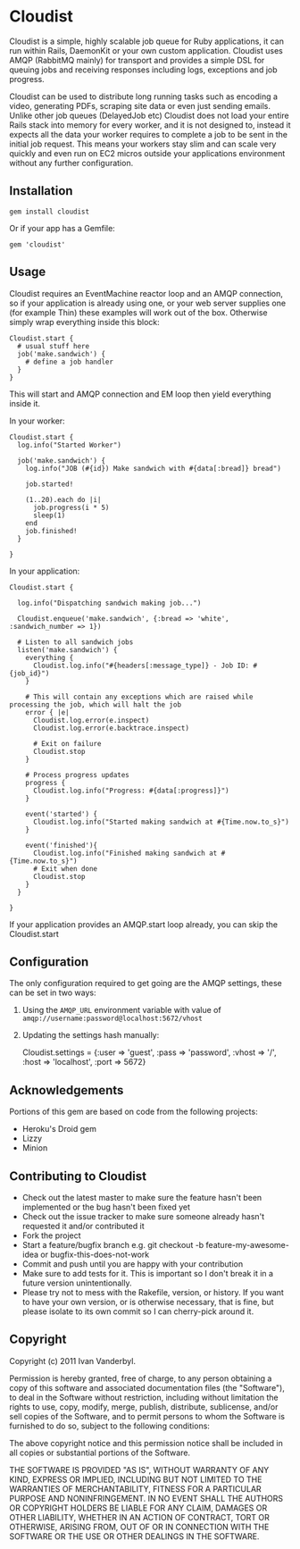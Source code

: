 Cloudist
========

Cloudist is a simple, highly scalable job queue for Ruby applications, it can run within Rails, DaemonKit or your own custom application. Cloudist uses AMQP (RabbitMQ mainly) for transport and provides a simple DSL for queuing jobs and receiving responses including logs, exceptions and job progress.

Cloudist can be used to distribute long running tasks such as encoding a video, generating PDFs, scraping site data
or even just sending emails. Unlike other job queues (DelayedJob etc) Cloudist does not load your entire Rails stack into memory for every worker, and it is not designed to, instead it expects all the data your worker requires to complete a job to be sent in the initial job request. This means your workers stay slim and can scale very quickly and even run on EC2 micros outside your applications environment without any further configuration.

Installation
------------

    gem install cloudist

Or if your app has a Gemfile:
    
    gem 'cloudist'

Usage
-----

Cloudist requires an EventMachine reactor loop and an AMQP connection, so if your application is already using one, or your web server supplies one (for example Thin) these examples will work out of the box. Otherwise simply wrap everything inside this block:
    
    Cloudist.start {
      # usual stuff here
      job('make.sandwich') {
        # define a job handler
      }
    }
    
This will start and AMQP connection and EM loop then yield everything inside it.

In your worker:

    Cloudist.start {
      log.info("Started Worker")

      job('make.sandwich') {
        log.info("JOB (#{id}) Make sandwich with #{data[:bread]} bread")

        job.started!

        (1..20).each do |i|
          job.progress(i * 5)
          sleep(1)
        end
        job.finished!
      }

    }
    
In your application:
    
    Cloudist.start {

      log.info("Dispatching sandwich making job...")
      
      Cloudist.enqueue('make.sandwich', {:bread => 'white', :sandwich_number => 1})

      # Listen to all sandwich jobs
      listen('make.sandwich') {
        everything {
          Cloudist.log.info("#{headers[:message_type]} - Job ID: #{job_id}")
        }
        
        # This will contain any exceptions which are raised while processing the job, which will halt the job
        error { |e|
          Cloudist.log.error(e.inspect)
          Cloudist.log.error(e.backtrace.inspect)
          
          # Exit on failure
          Cloudist.stop
        }
        
        # Process progress updates
        progress {
          Cloudist.log.info("Progress: #{data[:progress]}")
        }
        
        event('started') {
          Cloudist.log.info("Started making sandwich at #{Time.now.to_s}")
        }

        event('finished'){
          Cloudist.log.info("Finished making sandwich at #{Time.now.to_s}")
          # Exit when done
          Cloudist.stop
        }
      }

    }
    

If your application provides an AMQP.start loop already, you can skip the Cloudist.start

Configuration
-------------

The only configuration required to get going are the AMQP settings, these can be set in two ways:

1. Using the `AMQP_URL` environment variable with value of `amqp://username:password@localhost:5672/vhost`

2. Updating the settings hash manually:

    Cloudist.settings = {:user => 'guest', :pass => 'password', :vhost => '/', :host => 'localhost', :port => 5672}


Acknowledgements
-------

Portions of this gem are based on code from the following projects:

- Heroku's Droid gem
- Lizzy
- Minion

Contributing to Cloudist
------------------------

* Check out the latest master to make sure the feature hasn't been implemented or the bug hasn't been fixed yet
* Check out the issue tracker to make sure someone already hasn't requested it and/or contributed it
* Fork the project
* Start a feature/bugfix branch e.g. git checkout -b feature-my-awesome-idea or bugfix-this-does-not-work
* Commit and push until you are happy with your contribution
* Make sure to add tests for it. This is important so I don't break it in a future version unintentionally.
* Please try not to mess with the Rakefile, version, or history. If you want to have your own version, or is otherwise necessary, that is fine, but please isolate to its own commit so I can cherry-pick around it.
    
Copyright
---------

Copyright (c) 2011 Ivan Vanderbyl. 

Permission is hereby granted, free of charge, to any person obtaining
a copy of this software and associated documentation files (the
"Software"), to deal in the Software without restriction, including
without limitation the rights to use, copy, modify, merge, publish,
distribute, sublicense, and/or sell copies of the Software, and to
permit persons to whom the Software is furnished to do so, subject to
the following conditions:

The above copyright notice and this permission notice shall be
included in all copies or substantial portions of the Software.

THE SOFTWARE IS PROVIDED "AS IS", WITHOUT WARRANTY OF ANY KIND,
EXPRESS OR IMPLIED, INCLUDING BUT NOT LIMITED TO THE WARRANTIES OF
MERCHANTABILITY, FITNESS FOR A PARTICULAR PURPOSE AND
NONINFRINGEMENT. IN NO EVENT SHALL THE AUTHORS OR COPYRIGHT HOLDERS BE
LIABLE FOR ANY CLAIM, DAMAGES OR OTHER LIABILITY, WHETHER IN AN ACTION
OF CONTRACT, TORT OR OTHERWISE, ARISING FROM, OUT OF OR IN CONNECTION
WITH THE SOFTWARE OR THE USE OR OTHER DEALINGS IN THE SOFTWARE.


